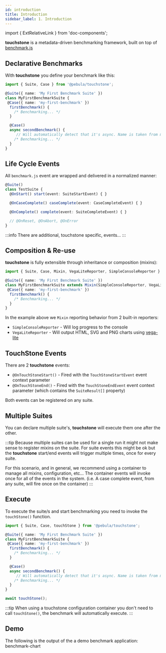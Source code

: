 ```yaml
---
id: introduction
title: Introduction
sidebar_label: 1. Introduction
---
```

import { ExtRelativeLink } from 'doc-components';

**touchstone** is a metadata-driven benchmarking framework, built on top of [benchmark.js](https://benchmarkjs.com/)

## Declarative Benchmarks

With **touchstone** you define your benchmark like this:

```typescript
import { Suite, Case } from '@pebula/touchstone';

@Suite({ name: 'My First Benchmark Suite' })
class MyFirstBenchmarkSuite {
 @Case({ name: 'my-first-benchmark' })
  firstBenchmark() {
    /* Benchmarking... */
  }

  @Case()
  async secondBenchmark() {
     // Will automatically detect that it's async. Name is taken from method name.
    /* Benchmarking... */
  }
}
```

## Life Cycle Events

All `benchmark.js` event are wrapped and delivered in a normalized manner:

```typescript
@Suite()
class TestSuite {
  @OnStart() start(event: SuiteStartEvent) { }

  @OnCaseComplete() caseComplete(event: CaseCompleteEvent) { }

  @OnComplete() complete(event: SuiteCompleteEvent) { }

  // @OnReset, @OnAbort, @OnError
}
```

:::info
There are additional, touchstone specific, events...
:::

## Composition & Re-use

**touchstone** is fully extensible through inheritance or composition (mixins):

```typescript
import { Suite, Case, Mixin, VegaLiteReporter, SimpleConsoleReporter } from '@pebula/touchstone';

@Suite({ name: 'My First Benchmark Suite' })
class MyFirstBenchmarkSuite extends Mixin(SimpleConsoleReporter, VegaLiteReporter) {
 @Case({ name: 'my-first-benchmark' })
  firstBenchmark() {
    /* Benchmarking... */
  }
}
```

In the example above we `Mixin` reporting behavior from 2 built-in reporters:

- `SimpleConsoleReporter` - Will log progress to the console
- `VegaLiteReporter` - Will output HTML, SVG and PNG charts using [vega-lite](https://vega.github.io/vega-lite/)

## TouchStone Events

There are 2 **touchstone** events:

- `@OnTouchStoneStart()` - Fired with the `TouchStoneStartEvent` event context parameter
- `@OnTouchStoneEnd()` - Fired with the `TouchStoneEndEvent` event context parameter (which contains the `SuiteResult[]` property)

Both events can be registered on any suite.

## Multiple Suites

You can declare multiple suite's, **touchstone** will execute them one after the other.

:::tip
Because multiple suites can be used for a single run it might not make sense to register mixins on the suite.
For suite events this might be ok but the **touchstone** start/end events will trigger multiple times, once for every suite.

For this scenario, and in general, we recommend using a container to manage all mixins, configuration, etc...
The container events will invoke once for all of the events in the system. (i.e. A case complete event, from any suite, will fire once on the container)
:::

## Execute

To execute the suite/s and start benchmarking you need to invoke the `touchStone()` function.

```typescript
import { Suite, Case, touchStone } from '@pebula/touchstone';

@Suite({ name: 'My First Benchmark Suite' })
class MyFirstBenchmarkSuite {
 @Case({ name: 'my-first-benchmark' })
  firstBenchmark() {
    /* Benchmarking... */
  }

  @Case()
  async secondBenchmark() {
     // Will automatically detect that it's async. Name is taken from method name.
    /* Benchmarking... */
  }
}

await touchStone();
```

:::tip
When using a touchstone configuration container you don't need to call `touchStone()`, the benchmark
will automatically execute.
:::

## Demo

The following is the output of the a demo benchmark application: <ExtRelativeLink to="benchmarks/benchmark-chart.html">benchmark-chart</ExtRelativeLink>


